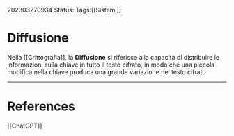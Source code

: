 202303270934
Status: 
Tags:[[Sistemi]]

# Diffusione
Nella [[Crittografia]], la **Diffusione** si riferisce alla capacità di distribuire le informazioni sulla chiave in tutto il testo cifrato, in modo che una piccola modifica nella chiave produca una grande variazione nel testo cifrato

---
# References
[[ChatGPT]]